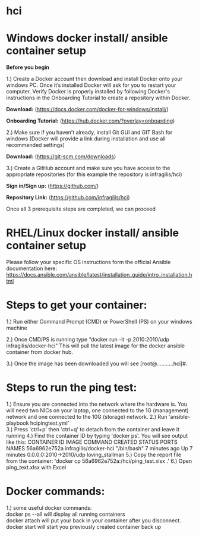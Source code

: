 # hci

# Windows docker install/ ansible container setup

**Before you begin** 

1.)	Create a Docker account then download and install Docker onto your windows PC. Once it’s installed Docker will ask for you to restart your computer. Verify Docker is properly installed by following Docker's instructions in the Onboarding Tutorial to create a repository within Docker. 

**Download:** (https://docs.docker.com/docker-for-windows/install/)

**Onboarding Tutorial:** (https://hub.docker.com/?overlay=onboarding)

2.)	Make sure if you haven’t already, install Git GUI and GIT Bash for windows (Docker will provide a link during installation and use all recommended settings)

**Download:** (https://git-scm.com/downloads)

3.)	Create a GitHub account and make sure you have access to the appropriate repositories (for this example the repository is infragilis/hci)

**Sign in/Sign up:** (https://github.com/)

**Repository Link:** (https://github.com/infragilis/hci)

Once all 3 prerequisite steps are completed, we can proceed

# RHEL/Linux docker install/ ansible container setup
Please follow your specific OS instructions form the official Ansible documentation here: 
https://docs.ansible.com/ansible/latest/installation_guide/intro_installation.html

# Steps to get your container:

1.)	Run either Command Prompt (CMD) or PowerShell (PS) on your windows machine

2.)	Once CMD/PS is running type “docker run -it -p 2010:2010/udp infragilis/docker-hci”  This will pull the latest image for the docker ansible container from docker hub.

3.)	Once the image has been downloaded you will see [root@...........hci]#. 

# Steps to run the ping test:

1.) Ensure you are connected into the network where the hardware is.  You will need two NICs on your laptop, one connected to the 1G (management) network and one connected to the 10G (storage) network.
2.) Run 'ansible-playbook hcipingtest.yml'  
3.) Press 'ctrl+p' then 'ctrl+q' to detach from the container and leave it running
4.) Find the container ID by typing 'docker ps'.  You will see output like this:
	CONTAINER ID        IMAGE                   COMMAND             CREATED             STATUS              PORTS                    NAMES
	56a6962e752a        infragilis/docker-hci   "/bin/bash"         7 minutes ago       Up 7 minutes        0.0.0.0:2010->2010/udp   loving_stallman
5.) Copy the report file from the container: 'docker cp 56a6962e752a:/hci/ping_test.xlsx .'
6.) Open ping_text.xlsx with Excel

# Docker commands:

1.)	some useful docker commands:  
    docker ps --all will display all running containers    
    docker attach <containername> will put your back in your container after you disconnect. 
    docker start <containername> will start you previously created container back up

